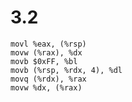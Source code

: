 # 3.2

```assembly
movl %eax, (%rsp)
movw (%rax), %dx
movb $0xFF, %bl
movb (%rsp, %rdx, 4), %dl
movq (%rdx), %rax
movw %dx, (%rax)
```
